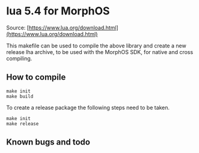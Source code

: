 # lua 5.4 for MorphOS

Source: [https://www.lua.org/download.html](https://www.lua.org/download.html)

This makefile can be used to compile the above library and create a new release lha archive, to be used with the MorphOS SDK, for native and cross compiling.


## How to compile
```
make init
make build
```

To create a release package the following steps need to be taken.
```
make init
make release
```

## Known bugs and todo
